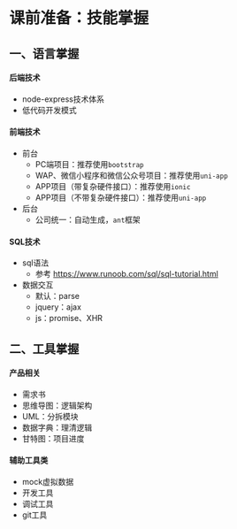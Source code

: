 # 课前准备：技能掌握

## 一、语言掌握

#### 后端技术

* node-express技术体系
* 低代码开发模式

#### 前端技术

* 前台
    * PC端项目：推荐使用`bootstrap`
    * WAP、微信小程序和微信公众号项目：推荐使用`uni-app`
    * APP项目（带复杂硬件接口）：推荐使用`ionic`
    * APP项目（不带复杂硬件接口）：推荐使用`uni-app`
* 后台
    * 公司统一：自动生成，`ant`框架

#### SQL技术

* sql语法
    * 参考 https://www.runoob.com/sql/sql-tutorial.html
* 数据交互
    * 默认：parse
    * jquery：ajax
    * js：promise、XHR

## 二、工具掌握

#### 产品相关

* 需求书
* 思维导图：逻辑架构
* UML：分拆模块
* 数据字典：理清逻辑
* 甘特图：项目进度

#### 辅助工具类

* mock虚拟数据
* 开发工具
* 调试工具
* git工具